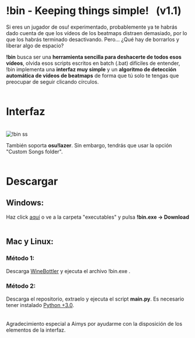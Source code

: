# !bin - Keeping things simple! &nbsp; (v1.1)

Si eres un jugador de osu! experimentado, probablemente ya te habrás dado cuenta de que los vídeos de los beatmaps distraen demasiado, por lo que los habrás terminado desactivando. 
Pero... ¿Qué hay de borrarlos y liberar algo de espacio?

<b>!bin</b> busca ser una __herramienta sencilla para deshacerte de todos esos vídeos__, olvida esos scripts escritos en batch (.bat) difíciles de entender, !bin implementa una __interfaz muy simple__ y un __algoritmo de detección automática de vídeos de beatmaps__ de forma que tú solo te tengas que preocupar de seguir clicando círculos.
<br/>
<br/>
# Interfaz
<br/>![!bin ss](https://i.imgur.com/xeKsiqQ.png)

También soporta <b>osu!lazer</b>. Sin embargo, tendrás que usar la opción "Custom Songs folder".
<br/>
<br/>
# Descargar
<h2>Windows:</h2>
Haz click <a href="https://github.com/Axyss/-bin/raw/master/executables/!bin.exe">aquí</a> o ve a la carpeta "executables" y pulsa <b>!bin.exe -> Download</b><br/>
<br/>
<h2>Mac y Linux:</h2>
<h3>Método 1:</h3>
Descarga <a href="http://winebottler.kronenberg.org/">WineBottler</a> y ejecuta el archivo !bin.exe .
<h3>Método 2:</h3>
Descarga el repositorio, extraelo y ejecuta el script <b>main.py</b>. Es necesario tener instalado <a href="https://www.python.org/downloads/">Python +3.0</a>.
<br/>&nbsp; 
<br/>&nbsp; <br/>
Agradecimiento especial a Aimys por ayudarme con la disposición de los elementos de la interfaz.
